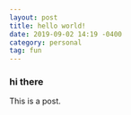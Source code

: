 ```yaml
---
layout: post
title: hello world!
date: 2019-09-02 14:19 -0400
category: personal
tag: fun
---
```



### hi there
This is a post.
